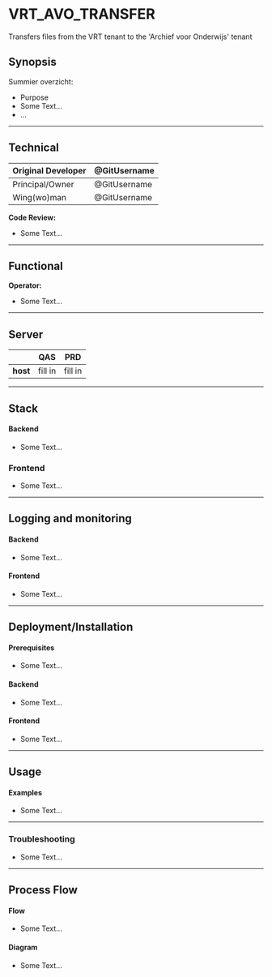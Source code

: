 # VRT_AVO_TRANSFER
Transfers files from the VRT tenant to the 'Archief voor Onderwijs' tenant

## Synopsis


Summier overzicht:
- Purpose
- Some Text...
- ...

------

## Technical
|Original Developer| @GitUsername |
| -------------    |--------------| 
|Principal/Owner   | @GitUsername | 
|Wing(wo)man       | @GitUsername |

**Code Review:**
- Some Text...

------

## Functional
**Operator:**
- Some Text...

------

## Server

|               | QAS           | PRD      |
| ------------- |:-------------:| :-----:  |
| **host**      | fill in       | fill in  |

------

## Stack

#### Backend
- Some Text...

### Frontend
- Some Text...

------

## Logging and monitoring

#### Backend
- Some Text...

#### Frontend
- Some Text...

------

## Deployment/Installation

#### Prerequisites
- Some Text...

#### Backend
- Some Text...

#### Frontend
- Some Text...

------

## Usage

#### Examples
- Some Text...

------

### Troubleshooting
- Some Text...

------

## Process Flow

#### Flow
- Some Text...

#### Diagram
- Some Text...
